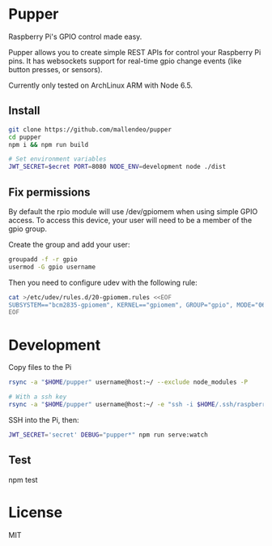 # Pupper
Raspberry Pi's GPIO control made easy.

Pupper allows you to create simple REST APIs for control your Raspberry Pi pins.
It has websockets support for real-time gpio change events (like button presses, or sensors).

Currently only tested on ArchLinux ARM with Node 6.5.

## Install

```bash
git clone https://github.com/mallendeo/pupper
cd pupper
npm i && npm run build

# Set environment variables
JWT_SECRET=$ecret PORT=8080 NODE_ENV=development node ./dist
```

## Fix permissions
By default the rpio module will use /dev/gpiomem when using simple GPIO access.
To access this device, your user will need to be a member of the gpio group.

Create the group and add your user:

```bash
groupadd -f -r gpio
usermod -G gpio username
```

Then you need to configure udev with the following rule:

```bash
cat >/etc/udev/rules.d/20-gpiomem.rules <<EOF
SUBSYSTEM=="bcm2835-gpiomem", KERNEL=="gpiomem", GROUP="gpio", MODE="0660"
EOF
```

# Development

Copy files to the Pi
```bash
rsync -a "$HOME/pupper" username@host:~/ --exclude node_modules -P

# With a ssh key
rsync -a "$HOME/pupper" username@host:~/ -e "ssh -i $HOME/.ssh/raspberry" --exclude node_modules -P
``` 

SSH into the Pi, then:

```bash
JWT_SECRET='secret' DEBUG="pupper*" npm run serve:watch
```

## Test

npm test

# License

MIT
